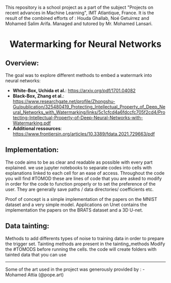 This repository is a school project as a part of the subject "Projects on recent advances in Machine Learning", IMT Atlantique, France.
It is the result of the combined efforts of : Houda Ghallab, Noé Getuirrez and Mohamed Salim Arifa.
Managed and tutored by Mr. Mohamed Lansari.
                                                    

<div align="center">
    <h1>Watermarking for Neural Networks</h1>
</div>

## Overview:
The goal was to explore different methods to embed a watermark into neural networks:

- **White-Box, Uchida et al.**: https://arxiv.org/pdf/1701.04082
- **Black-Box, Zhang et al.**: https://www.researchgate.net/profile/Zhongshu-Gu/publication/325480419_Protecting_Intellectual_Property_of_Deep_Neural_Networks_with_Watermarking/links/5c1cfcd4a6fdccfc705f2cd4/Protecting-Intellectual-Property-of-Deep-Neural-Networks-with-Watermarking.pdf
- **Additional ressources**: https://www.frontiersin.org/articles/10.3389/fdata.2021.729663/pdf


## Implementation:
The code aims to be as clear and readable as possible with every part explained. we use jupyter notebooks to separate codes into cells with explanations linked to each cell for an ease of access.
Throughout the code you will find #TOMOD these are lines of code that you are asked to modify in order for the code to function properly or to set the preference of the user. They are generally save paths / data directories/ coefficients etc.

Proof of concept is a simple implementation of the papers on the MNIST dataset and a very simple model. Applications on Unet contains the implementation the papers on the BRATS dataset and a 3D U-net.


## Data tainting:
Methods to add differents types of noise to training data in order to prepare the trigger set.
Tainting methods are present in the tainting_methods Modify the #TOMODS before running the cells. the code will create folders with tainted data that you can use 

--------------------------------------------
Some of the art used in the project was generously provided by : -Mohamed Attia (@pope.art)
